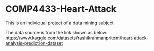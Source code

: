 # COMP4433-Heart-Attack
This is an individual project of a data mining subject

The data source is from the link shown as below:
https://www.kaggle.com/datasets/rashikrahmanpritom/heart-attack-analysis-prediction-dataset

